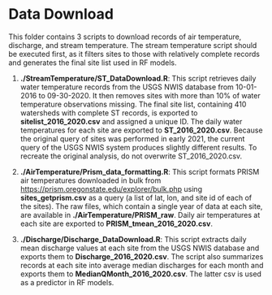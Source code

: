 # Data Download

This folder contains 3 scripts to download records of air temperature, discharge, and stream temperature. The stream temperature script should be executed first, as it filters sites to those with relatively complete records and generates the final site list used in RF models.

1.  **./StreamTemperature/ST_DataDownload.R**: This script retrieves daily water temperature records from the USGS NWIS database from 10-01-2016 to 09-30-2020. It then removes sites with more than 10% of water temperature observations missing. The final site list, containing 410 watersheds with complete ST records, is exported to **sitelist_2016_2020.csv** and assigned a unique ID. The daily water temperatures for each site are exported to **ST_2016_2020.csv**. Because the original query of sites was performed in early 2021, the current query of the USGS NWIS system produces slightly different results. To recreate the original analysis, do not overwrite ST_2016_2020.csv.

2.  **./AirTemperature/Prism_data_formatting.R**: This script formats PRISM air temperatures downloaded in bulk from <https://prism.oregonstate.edu/explorer/bulk.php> using **sites_getprism.csv** as a query (a list of lat, lon, and site id of each of the sites). The raw files, which contain a single year of data at each site, are available in **./AirTemperature/PRISM_raw**. Daily air temperatures at each site are exported to **PRISM_tmean_2016_2020.csv**.

3.  **./Discharge/Discharge_DataDownload.R**: This script extracts daily mean discharge values at each site from the USGS NWIS database and exports them to **Discharge_2016_2020.csv**. The script also summarizes records at each site into average median discharges for each month and exports them to **MedianQMonth_2016_2020.csv**. The latter csv is used as a predictor in RF models.
